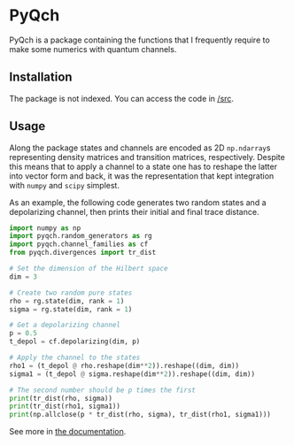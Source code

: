 # PyQch

PyQch is a package containing the functions that I frequently require to make some numerics with quantum channels.

## Installation

The package is not indexed. You can access the code in [/src]().

## Usage

Along the package states and channels are encoded as 2D `np.ndarray`s representing density matrices and transition matrices, respectively.
Despite this means that to apply a channel to a state one has to reshape the latter into vector form and back, it was the representation
that kept integration with `numpy` and `scipy` simplest. 

As an example, the following code generates two random states and a depolarizing channel, then prints their initial and final trace distance.

```python
import numpy as np
import pyqch.random_generators as rg
import pyqch.channel_families as cf
from pyqch.divergences import tr_dist

# Set the dimension of the Hilbert space
dim = 3

# Create two random pure states
rho = rg.state(dim, rank = 1)
sigma = rg.state(dim, rank = 1)

# Get a depolarizing channel
p = 0.5
t_depol = cf.depolarizing(dim, p)

# Apply the channel to the states
rho1 = (t_depol @ rho.reshape(dim**2)).reshape((dim, dim))
sigma1 = (t_depol @ sigma.reshape(dim**2)).reshape((dim, dim))

# The second number should be p times the first
print(tr_dist(rho, sigma))
print(tr_dist(rho1, sigma1))
print(np.allclose(p * tr_dist(rho, sigma), tr_dist(rho1, sigma1)))
```

See more in [the documentation](https://RubenIbarrondo.github.io/quantum_channels/).


